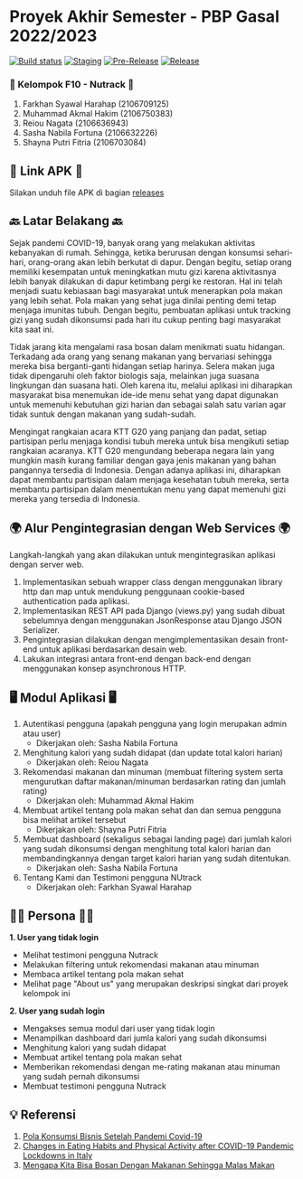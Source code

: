 # Proyek Akhir Semester - PBP Gasal 2022/2023

[![Build status](https://build.appcenter.ms/v0.1/apps/9f63f4a5-1178-41c0-bf8f-61dc714d630c/branches/main/badge)](https://appcenter.ms)
[![Staging](https://github.com/nutrack/nutrack_mobile/actions/workflows/staging.yml/badge.svg)](https://github.com/nutrack/nutrack_mobile/actions/workflows/staging.yml)
[![Pre-Release](https://github.com/nutrack/nutrack_mobile/actions/workflows/pre-release.yml/badge.svg)](https://github.com/nutrack/nutrack_mobile/actions/workflows/pre-release.yml)
[![Release](https://github.com/nutrack/nutrack_mobile/actions/workflows/release.yml/badge.svg)](https://github.com/nutrack/nutrack_mobile/actions/workflows/release.yml)

### 👋 Kelompok F10 - Nutrack 👋
1.  Farkhan Syawal Harahap (2106709125)
2.  Muhammad Akmal Hakim (2106750383)
3.  Reiou Nagata (2106636943)
4.  Sasha Nabila Fortuna (2106632226)
5.  Shayna Putri Fitria (2106703084)

## 🔗 Link APK 🔗
Silakan unduh file APK di bagian [releases](https://github.com/nutrack/nutrack_mobile/releases)

## 🔙 Latar Belakang 🔙
Sejak pandemi COVID-19, banyak orang yang melakukan aktivitas kebanyakan di rumah. Sehingga, ketika berurusan dengan konsumsi sehari-hari, orang-orang akan lebih berkutat di dapur. Dengan begitu, setiap orang memiliki kesempatan untuk meningkatkan mutu gizi karena aktivitasnya lebih banyak dilakukan di dapur ketimbang pergi ke restoran. Hal ini telah menjadi suatu kebiasaan bagi masyarakat untuk menerapkan pola makan yang lebih sehat. Pola makan yang sehat juga dinilai penting demi tetap menjaga imunitas tubuh. Dengan begitu, pembuatan aplikasi untuk tracking gizi yang sudah dikonsumsi pada hari itu cukup penting bagi masyarakat kita saat ini. 

Tidak jarang kita mengalami rasa bosan dalam menikmati suatu hidangan. Terkadang ada orang yang senang makanan yang bervariasi sehingga mereka bisa berganti-ganti hidangan setiap harinya. Selera makan juga tidak dipengaruhi oleh faktor biologis saja, melainkan juga suasana lingkungan dan suasana hati. Oleh karena itu, melalui aplikasi ini diharapkan masyarakat bisa menemukan ide-ide menu sehat yang dapat digunakan untuk memenuhi kebutuhan gizi harian dan sebagai salah satu varian agar tidak suntuk dengan makanan yang sudah-sudah.

Mengingat rangkaian acara KTT G20 yang panjang dan padat, setiap partisipan perlu menjaga kondisi tubuh mereka untuk bisa mengikuti setiap rangkaian acaranya. KTT G20 mengundang beberapa negara lain yang mungkin masih kurang familiar dengan gaya jenis makanan yang bahan pangannya tersedia di Indonesia. Dengan adanya aplikasi ini, diharapkan dapat membantu partisipan dalam menjaga kesehatan tubuh mereka, serta membantu partisipan dalam menentukan menu yang dapat memenuhi gizi mereka yang tersedia di Indonesia.

## 🌍 Alur Pengintegrasian dengan Web Services 🌍
Langkah-langkah yang akan dilakukan untuk mengintegrasikan aplikasi dengan server web.

1. Implementasikan sebuah wrapper class dengan menggunakan library http dan map untuk mendukung penggunaan cookie-based authentication pada aplikasi.
2. Implementasikan REST API pada Django (views.py) yang sudah dibuat sebelumnya dengan menggunakan JsonResponse atau Django JSON Serializer.
3. Pengintegrasian dilakukan dengan mengimplementasikan desain front-end untuk aplikasi berdasarkan desain web.
4. Lakukan integrasi antara front-end dengan back-end dengan menggunakan konsep asynchronous HTTP.

## 🖥️ Modul Aplikasi 🖥️
1. Autentikasi pengguna (apakah pengguna yang login merupakan admin atau user)
    - Dikerjakan oleh: Sasha Nabila Fortuna
2. Menghitung kalori yang sudah didapat (dan update total kalori harian)
    - Dikerjakan oleh: Reiou Nagata
3. Rekomendasi makanan dan minuman (membuat filtering system serta mengurutkan daftar makanan/minuman berdasarkan rating dan jumlah rating)
    - Dikerjakan oleh: Muhammad Akmal Hakim
4. Membuat artikel tentang pola makan sehat dan dan semua pengguna bisa melihat artikel tersebut
    - Dikerjakan oleh: Shayna Putri Fitria
5. Membuat dashboard (sekaligus sebagai landing page) dari jumlah kalori yang sudah dikonsumsi dengan menghitung total kalori harian dan membandingkannya dengan target kalori harian yang sudah ditentukan.
    - Dikerjakan oleh: Sasha Nabila Fortuna
6. Tentang Kami dan Testimoni pengguna NUtrack
    - Dikerjakan oleh: Farkhan Syawal Harahap

## 🧑🏻 Persona 🧑🏻
**1. User yang tidak login**

- Melihat testimoni pengguna Nutrack
- Melakukan filtering untuk rekomendasi makanan atau minuman
- Membaca artikel tentang pola makan sehat
- Melihat page "About us" yang merupakan deskripsi singkat dari proyek kelompok ini

**2. User yang sudah login**

- Mengakses semua modul dari user yang tidak login
- Menampilkan dashboard dari jumla kalori yang sudah dikonsumsi
- Menghitung kalori yang sudah didapat
- Membuat artikel tentang pola makan sehat
- Memberikan rekomendasi dengan me-rating makanan atau minuman yang sudah pernah dikonsumsi
- Membuat testimoni pengguna Nutrack 

## 💡 Referensi
1. [Pola Konsumsi Bisnis Setelah Pandemi Covid-19](https://www.ukmindonesia.id/baca-deskripsi-posts/pola-konsumsi-bisnis-setelah-pandemi-covid19)
2. [Changes in Eating Habits and Physical Activity after COVID-19 Pandemic Lockdowns in Italy](https://www.ncbi.nlm.nih.gov/pmc/articles/PMC8708956/)
3. [Mengapa Kita Bisa Bosan Dengan Makanan Sehingga Malas Makan](https://id.quora.com/Mengapa-kita-bisa-bosan-dengan-makanan-sehingga-malas-makan)